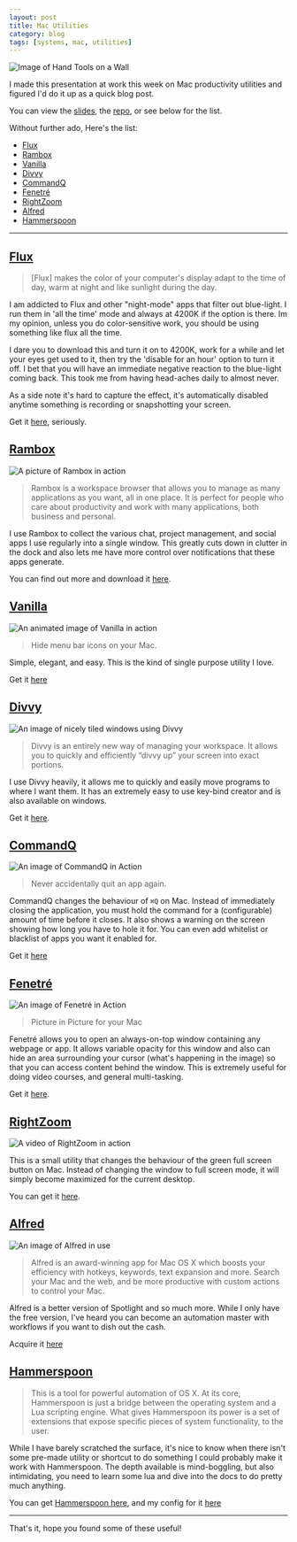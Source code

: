 ```yaml
---
layout: post
title: Mac Utilities
category: blog
tags: [systems, mac, utilities]
---
```



![Image of Hand Tools on a Wall](https://images.unsplash.com/photo-1522832712787-3fbd36c9fe2d?ixlib=rb-0.3.5&ixid=eyJhcHBfaWQiOjEyMDd9&s=792d3123dcab380798d9dd7458e7df27&auto=format&fit=crop&w=2200&q=80)

I made this presentation at work this week on Mac productivity utilities and figured I'd do it up as a quick blog post.

You can view the [slides](http://mitchkeenan.com/utilitiesTechshare), the [repo](https://github.com/konamacona/utilitiesTechshare), or see below for the list.

Without further ado, Here's the list:

<!--break-->

- [Flux](#flux)
- [Rambox](#rambox)
- [Vanilla](#vanilla)
- [Divvy](#divvy)
- [CommandQ](#commandq)
- [Fenetré](#fenetr%C3%A9)
- [RightZoom](#rightzoom)
- [Alfred](#alfred)
- [Hammerspoon](#hammerspoon)

---

## [Flux](https://justgetflux.com/)

>[Flux] makes the color of your computer's display adapt to the time of day, warm at night and like sunlight during the day.

I am addicted to Flux and other "night-mode" apps that filter out blue-light. I run them in 'all the time' mode and always at 4200K if the option is there. Im my opinion, unless you do color-sensitive work, you should be using something like flux all the time.

I dare you to download this and turn it on to 4200K, work for a while and let your eyes get used to it, then try the 'disable for an hour' option to turn it off. I bet that you will have an immediate negative reaction to the blue-light coming back. This took me from having head-aches daily to almost never.

As a side note it's hard to capture the effect, it's automatically disabled anytime something is recording or snapshotting your screen.

Get it [here](https://justgetflux.com/), seriously.

## [Rambox](https://rambox.pro/#home)

![A picture of Rambox in action](/public/images/utilities/rambox.png)

>Rambox is a workspace browser that allows you to manage as many applications as you want, all in one place. It is perfect for people who care about productivity and work with many applications, both business and personal.

I use Rambox to collect the various chat, project management, and social apps I use regularly into a single window. This greatly cuts down in clutter in the dock and also lets me have more control over notifications that these apps generate.

You can find out more and download it [here](https://rambox.pro/#home).

## [Vanilla](http://vanilla.wolves.fm/r/HkckMcuTX)

![An animated image of Vanilla in action](/public/images/utilities/vanilla.gif)

>Hide menu bar icons on your Mac.

Simple, elegant, and easy. This is the kind of single purpose utility I love.

Get it [here](http://vanilla.wolves.fm/r/HkckMcuTX)

## [Divvy](http://mizage.com/divvy/)

![An image of nicely tiled windows using Divvy](/public/images/utilities/divvy.png)

>Divvy is an entirely new way of managing your workspace. It allows you to quickly and efficiently “divvy up” your screen into exact portions.

I use Divvy heavily, it allows me to quickly and easily move programs to where I want them. It has an extremely easy to use key-bind creator and is also available on windows.

Get it [here](http://mizage.com/divvy/).

## [CommandQ](https://clickontyler.com/commandq/)

![An image of CommandQ in Action](/public/images/utilities/commandQ.png)

>Never accidentally quit an app again.

CommandQ changes the behaviour of `⌘Q` on Mac. Instead of immediately closing the application, you must hold the command for a (configurable) amount of time before it closes. It also shows a warning on the screen showing how long you have to hole it for. You can even add whitelist or blacklist of apps you want it enabled for.

Get it [here](https://clickontyler.com/commandq/)

## [Fenetré](https://xn--fent-ipa.re/)

![An image of Fenetré in Action](/public/images/utilities/fenetre.jpg)

>Picture in Picture for your Mac

Fenetré allows you to open an always-on-top window containing any webpage or app. It allows variable opacity for this window and also can hide an area surrounding your cursor (what's happening in the image) so that you can access content behind the window. This is extremely useful for doing video courses, and general multi-tasking.

Get it [here](https://xn--fent-ipa.re/).

## [RightZoom](https://www.switchingtomac.com/making-the-switch/make-the-os-x-maximize-button-work-like-windows/)

![A video of RightZoom in action](/public/images/utilities/rightZoom.gif)

This is a small utility that changes the behaviour of the green full screen button on Mac. Instead of changing the window to full screen mode, it will simply become maximized for the current desktop.

You can get it [here](https://www.switchingtomac.com/making-the-switch/make-the-os-x-maximize-button-work-like-windows/).

## [Alfred](https://www.alfredapp.com/)

![An image of Alfred in use](/public/images/utilities/alfred.jpg)

>Alfred is an award-winning app for Mac OS X which boosts your efficiency with hotkeys, keywords, text expansion and more. Search your Mac and the web, and be more productive with custom actions to control your Mac.

Alfred is a better version of Spotlight and so much more. While I only have the free version, I've heard you can become an automation master with workflows if you want to dish out the cash.

Acquire it [here](https://www.alfredapp.com/)

## [Hammerspoon](https://www.hammerspoon.org/)

>This is a tool for powerful automation of OS X. At its core, Hammerspoon is just a bridge between the operating system and a Lua scripting engine. What gives Hammerspoon its power is a set of extensions that expose specific pieces of system functionality, to the user.

While I have barely scratched the surface, it's nice to know when there isn't some pre-made utility or shortcut to do something I could probably make it work with Hammerspoon. The depth available is mind-boggling, but also intimidating, you need to learn some lua and dive into the docs to do pretty much anything.

You can get [Hammerspoon here](https://www.hammerspoon.org/), and my config for it [here](https://gist.github.com/konamacona/69890f7c1e2783272d8d02a131877888)

---

That's it, hope you found some of these useful!